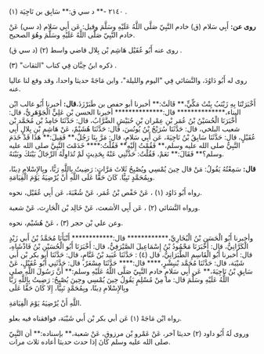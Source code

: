 ٢١٤٠ -** د سي ق:** سَابِق بن نَاجِيَة (١) .

**روى عن:** أَبِي سَلام (ق) خادم النَّبِيّ صَلَّى اللَّهُ عَلَيْهِ وسَلَّمَ وقيل: عَن أَبِي سَلام (د سي) عَنْ خادم النَّبِيّ صَلَّى اللَّهُ عَلَيْهِ وسَلَّمَ وهُوَ الصحيح.

روى عنه أَبُو عُقَيْل هَاشِم بْن بِلال قاضي واسط (٢) (د سي ق) .

ذكره ابنُ حِبَّان فِي كتاب "الثقات" (٣) .

روى له أَبُو دَاوُدَ، والنَّسَائي فِي "اليوم والليلة"، وابن مَاجَهْ حديثا واحدا، وقد وقع لنا عاليا عنه.

أَخْبَرَتْنَا بِهِ زَيْنَبُ بِنْتُ مَكِّيٍّ،** قَالَتْ:** أخبرنا أبو حفص بن طَبَرْزَذَ،**قال:** أخبرنا أَبُو غالب ابْن البناء،************** قال:************** أخبرنا الحسن بْن عَلِيٍّ الْجَوْهَرِيُّ، قال: أَخْبَرَنَا الْحُسَيْنُ بْنُ عُمَر بْنِ عِمْران بْنِ حُبَيْشٍ الضَّرَّابُ، قال: حَدَّثَنَا حَامِدُ بْن مُحَمَّد بْن شعيب البلخي، قال: حَدَّثَنَا سُرَيْجُ بْنُ يُونُسَ، قال: حَدَّثَنَا هُشَيْمٌ، عَنْ هَاشِمِ بْنِ بِلالٍ أَبِي عُقَيْلٍ، قال: حَدَّثَنَا سَابِقُ بْنُ نَاجِيَةَ، عَن أَبِي سَلامٍ، قال: مَرَّ بِنَا رَجُلٌ،** فَقِيلَ:** هَذَا قَدْ خَدَمَ النَّبِيُّ صلى الله عليه وسلم،** فَقُمْتُ إِلَيْهِ** فَقُلْتُ:**** خَدَمْتَ النَّبِيَّ صلى الله عليه وسلم؟** فَقَالَ:** نَعَمْ، فَقُلْتُ: حَدِّثْنِي عَنْهُ بِحَدِيثٍ لَمْ تُدَاوِلْهُ الرِّجَالُ بَيْنَكَ وبَيْنَهُ.

**قال:** سَمِعْتُهُ يَقُولُ: مَنْ قال حِينَ يُمْسِي ويُصْبِحُ ثَلاثَ مَرَّاتٍ: رَضِيتُ بِاللَّهِ رَبًّا، وبِالإِسْلامِ دِينًا، وبِمُحَمَّدٍ نَبِيًّا. كَانَ حَقًّا عَلَى اللَّهِ أَنْ يُرْضِيَهُ يَوْمَ الْقِيَامَةِ.

رواه أَبُو دَاوُد (١) ، عَنْ حَفْص بْنُ عُمَر، عَنْ شُعْبَةَ، عَن أَبِي عُقَيْل، نحوه.

ورواه النَّسَائي (٢) ، عَن أَبِي الأشعث، عَنْ خَالِد بْن الْحَارِث، عَنْ شعبة.

وعن علي بْن حجر (٣) ، عَنْ هُشَيْم، نحوه.

وأخبرنا أَبُو الْحَسَنِ بْنُ الْبُخَارِيِّ،************ قال:************ أَنْبَأَنَا مُحَمَّدُ بْنُ أَبي زَيْدٍ الْكَرَّانِيُّ، قال: أَخْبَرَنَا مَحْمُودُ بْنُ إِسْمَاعِيلَ الصَّيْرَفِيُّ، قال: أَخْبَرَنَا أَبُو الْحُسَيْنِ بْنُ فَاذْشَاهِ، قال: أخبرنا أَبُو الْقَاسِمِ الطَّبَرَانِيُّ، قال (٤) : حَدَّثَنَا عُبَيد بْنُ غَنَّامٍ، قال: حَدَّثَنَا أبو بكر بْن أَبي شَيْبَة، قال: حَدَّثَنَا مُحَمَّد بْنبِشْرٍ،**** قال:**** حَدَّثَنَا مِسْعَرٌ، قال: حَدَّثَنِي أَبُو عُقَيْلٍ، عَنْ سَابِقِ بْنُ نَاجِيَةَ،** عَن أَبِي سَلامٍ خادم النَّبِيّ صَلَّى اللَّهُ عَلَيْهِ وسلم:** أَنَّ رَسُولَ اللَّهِ صلى اللَّهُ عَلَيْهِ وسَلَّمَ قال: ما مِنْ مُسْلِمٍ يَقُولُ حِينَ يُمْسِي وحِينَ يُصْبِحُ: رَضِيتُ بِاللَّهِ رَبًّا وبِالإِسْلامِ دِينًا، وبِمُحَمَّدٍ نَبِيًّا، إِلا كَانَ حَقًّا عَلَى

اللَّهِ أَنْ يُرْضِيَهُ يَوْمَ الْقِيَامَةِ.

رواه ابْن مَاجَهْ (١) عَن أبي بكر بْن أَبي شَيْبَة، فوافقناه فيه بعلو.

وروى لَهُ أَبُو داود (٢) حديثا آخر، عَنْ عَمْرو بْن مرزوق، عَنْ شعبة،** بإسناده:** أن النَّبِيّ صلى الله عليه وسلم كَانَ إذا حدث حديثا أعاده ثلاث مرات.